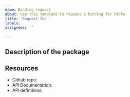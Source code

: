 ```yaml
---
name: Binding request
about: Use this template to request a binding for Fable
title: 'Request for '
labels:
assignees: ''

---
```


## Description of the package

## Resources

- Github repo: 
- API Documentation:
- API definitions: 
